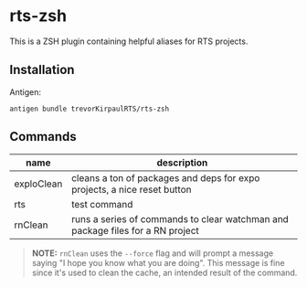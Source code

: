 # rts-zsh

This is a ZSH plugin containing helpful aliases for RTS projects.

## Installation

Antigen:

```
antigen bundle trevorKirpaulRTS/rts-zsh
```

## Commands

| name    | description                                                                    |
| ------- | ------------------------------------------------------------------------------ |
| exploClean | cleans a ton of packages and deps for expo projects, a nice reset button    |
| rts     | test command                                                                   |
| rnClean | runs a series of commands to clear watchman and package files for a RN project |


> **NOTE:** `rnClean` uses the `--force` flag and will prompt a message saying "I hope you know what you are doing". This message is fine since it's used to clean the cache, an intended result of the command.

